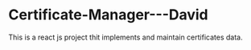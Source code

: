 # Certificate-Manager---David
This is a react js project thit implements and maintain certificates data.
